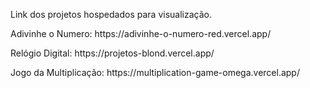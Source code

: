 <p>Link dos projetos hospedados para visualização.</p>
<p> Adivinhe o Numero: https://adivinhe-o-numero-red.vercel.app/ </p>
<p> Relógio Digital: https://projetos-blond.vercel.app/ </p>
<p> Jogo da Multiplicação: https://multiplication-game-omega.vercel.app/</p>

